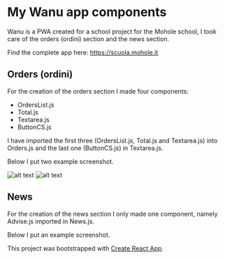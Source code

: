 # My Wanu app components
Wanu is a PWA created for a school project for the Mohole school, I took care of the orders (ordini) section and the news section.

Find the complete app here: https://scuola.mohole.it
## Orders (ordini)

For the creation of the orders section I made four components:
* OrdersList.js
* Total.js
* Textarea.js
* ButtonCS.js

I have imported the first three (OrdersList.js, Total.js and Textarea.js) into Orders.js and the last one (ButtonCS.js) in Textarea.js.

Below I put two example screenshot.

![alt text](https://github.com/DavidPareti/Orders_Wanu-app/blob/master/src/img/Orders1.png "Orders")
![alt text](https://github.com/DavidPareti/Orders_Wanu-app/blob/master/src/img/Orders2.png "Orders")
## News

For the creation of the news section I only made one component, namely Advise.js imported in News.js.

Below I put an example screenshot.


This project was bootstrapped with [Create React App](https://github.com/facebook/create-react-app).

